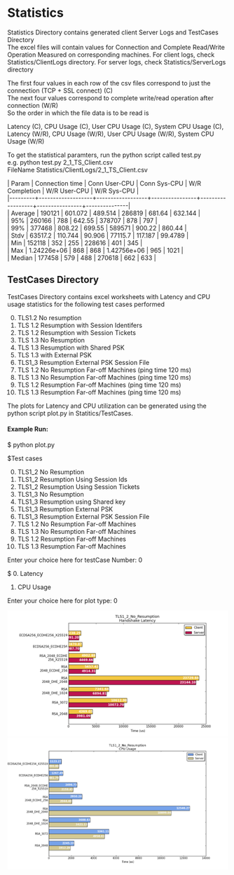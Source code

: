 # Statistics <br />
Statistics Directory contains generated client Server Logs and TestCases Directory <br />
The excel files will contain values for Connection and Complete Read/Write Operation Measured on corresponding machines. For client logs, check Statistics/ClientLogs directory. For server logs, check Statistics/ServerLogs directory <br/>

The first four values in each row of the csv files correspond to just the connection (TCP + SSL connect) (C)<br/>
The next four values correspond to complete write/read operation after connection (W/R)<br/>
So the order in which the file data is to be read is <br/>

Latency (C), CPU Usage (C), User CPU Usage (C), System CPU Usage (C), Latency (W/R), CPU Usage (W/R), User CPU Usage (W/R), System CPU Usage (W/R) <br/>

To get the statistical paramters, run the python script called test.py <br/>
e.g. python test.py 2_1_TS_Client.csv <br/>
FileName Statistics/ClientLogs/2_1_TS_Client.csv<br/>


| Param   |   Connection time |   Conn User-CPU  |   Conn Sys-CPU |   W/R Completion |   W/R User-CPU |   W/R Sys-CPU |<br/>
|---------+-------------------+------------------+----------------+------------------+----------------+---------------|<br/>
| Average |  190121           |          601.072 |        489.514 | 286819           |        681.64  |      632.144  |<br/>
| 95%     |  260166           |          788     |        642.55  | 378707           |        878     |      797      |<br/>
| 99%     |  377468           |          808.22  |        699.55  | 589571           |        900.22  |      860.44   |<br/>
| Stdv    |   63517.2         |          110.744 |         90.906 |  77115.7         |        117.187 |       99.4789 |<br/>
| Min     |  152118           |          352     |        255     | 228616           |        401     |      345      |<br/>
| Max     |       1.24226e+06 |          868     |        868     |      1.42756e+06 |        965     |     1021      |<br/>
| Median  |  177458           |          579     |        488     | 270618           |        662     |      633      |<br/>

## TestCases Directory <br />
TestCases Directory contains excel worksheets with Latency and CPU usage statistics for the following test cases performed <br />

0) TLS1.2 No resumption
1) TLS 1.2 Resumption with Session Identifers
2) TLS 1.2 Resumption with Session Tickets
3) TLS 1.3 No Resumption
4) TLS 1.3 Resumption with Shared PSK
5) TLS 1.3 with External PSK
6) TLS1_3 Resumption External PSK Session File
7) TLS 1.2 No Resumption Far-off Machines (ping time 120 ms)
8) TLS 1.3 No Resumption Far-off Machines (ping time 120 ms)
9) TLS 1.2 Resumption Far-off Machines  (ping time 120 ms)
10) TLS 1.3 Resumption Far-off Machines (ping time 120 ms)

The plots for Latency and CPU utilization can be generated using the python script plot.py in Statitics/TestCases. <br />

#### Example Run:

$ python plot.py

$Test cases 

  0. TLS1_2 No Resumption
  1. TLS1_2 Resumption Using Session Ids
  2. TLS1_2 Resumption Using Session Tickets
  3. TLS1_3 No Resumption
  4. TLS1_3 Resumption using Shared key
  5. TLS1_3 Resumption External PSK
  6. TLS1_3 Resumption External PSK Session File
  7. TLS 1.2 No Resumption Far-off Machines 
  8. TLS 1.3 No Resumption Far-off Machines
  9. TLS 1.2 Resumption Far-off Machines 
  10. TLS 1.3 Resumption Far-off Machines 
  
  Enter your choice here for testCase Number: 0
  
$ 0. Latency

  1. CPU Usage
  
   Enter your choice here for plot type: 0
   
   ![Latency Test case 0](https://github.com/NeetishPathak/SSL_Resumption/blob/master/Statistics/TestCases/C0_L.png)
   ![CPU Usage Test case 0](https://github.com/NeetishPathak/SSL_Resumption/blob/master/Statistics/TestCases/C0_C.png)
  
  
  
  
